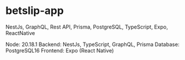 # betslip-app
NestJs, GraphQL, Rest API, Prisma, PostgreSQL, TypeScript, Expo, ReactNative

Node: 20.18.1
Backend: NestJs, TypeScript, GraphQL, Prisma
Database: PostgreSQL16
Frontend: Expo (React Native) 


 